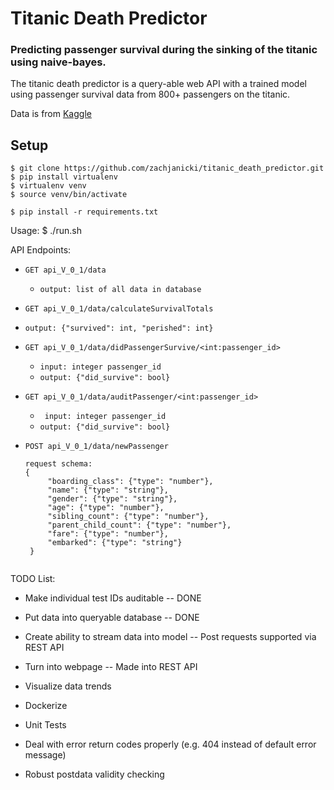 # Titanic Death Predictor
### Predicting passenger survival during the sinking of the titanic using naive-bayes.

The titanic death predictor is a query-able web API with a trained model using passenger survival data from 800+ passengers on the titanic.

Data is from [Kaggle](https://www.kaggle.com/c/titanic/data)

## Setup

    $ git clone https://github.com/zachjanicki/titanic_death_predictor.git
    $ pip install virtualenv
    $ virtualenv venv
    $ source venv/bin/activate

    $ pip install -r requirements.txt

Usage: $ ./run.sh


API Endpoints:

* `GET api_V_0_1/data`
  
  - `output: list of all data in database`

* `GET api_V_0_1/data/calculateSurvivalTotals`
       
 - `output: {"survived": int, "perished": int}`

* `GET api_V_0_1/data/didPassengerSurvive/<int:passenger_id>`
        
   - `input: integer passenger_id`
   - `output: {"did_survive": bool}`

* `GET api_V_0_1/data/auditPassenger/<int:passenger_id>`
        
   - ` input: integer passenger_id`
   - `output: {"did_survive": bool} `

* `POST api_V_0_1/data/newPassenger`
   
   ```
   request schema:
   {
        "boarding_class": {"type": "number"},
        "name": {"type": "string"},
        "gender": {"type": "string"},
        "age": {"type": "number"},
        "sibling_count": {"type": "number"},
        "parent_child_count": {"type": "number"},
        "fare": {"type": "number"},
        "embarked": {"type": "string"}
    }


TODO List:

- Make individual test IDs auditable -- DONE

- Put data into queryable database -- DONE

- Create ability to stream data into model -- Post requests supported via REST API

- Turn into webpage -- Made into REST API

- Visualize data trends

- Dockerize

- Unit Tests

- Deal with error return codes properly (e.g. 404 instead of default error message)

- Robust postdata validity checking

